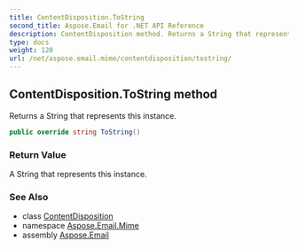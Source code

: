 ```yaml
---
title: ContentDisposition.ToString
second_title: Aspose.Email for .NET API Reference
description: ContentDisposition method. Returns a String that represents this instance
type: docs
weight: 120
url: /net/aspose.email.mime/contentdisposition/tostring/
---
```

## ContentDisposition.ToString method

Returns a String that represents this instance.

```csharp
public override string ToString()
```

### Return Value

A String that represents this instance.

### See Also

* class [ContentDisposition](../)
* namespace [Aspose.Email.Mime](../../contentdisposition/)
* assembly [Aspose.Email](../../../)


